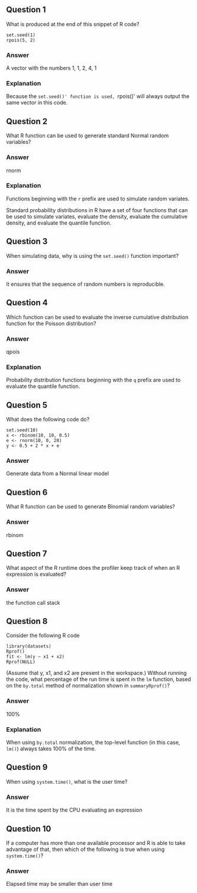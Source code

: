 Question 1
----------

What is produced at the end of this snippet of R code?

	set.seed(1)
	rpois(5, 2)

### Answer

A vector with the numbers 1, 1, 2, 4, 1

### Explanation

Because the `set.seed()' function is used, `rpois()' will always output the same vector in this code.


Question 2
----------

What R function can be used to generate standard Normal random variables?

### Answer

rnorm

### Explanation

Functions beginning with the `r` prefix are used to simulate random variates.

Standard probability distributions in R have a set of four functions that can be used to simulate variates, evaluate the density, evaluate the cumulative density, and evaluate the quantile function.


Question 3
----------

When simulating data, why is using the `set.seed()` function important?

### Answer
			
It ensures that the sequence of random numbers is reproducible.


Question 4
----------

Which function can be used to evaluate the inverse cumulative distribution function for the Poisson distribution?

### Answer

qpois

### Explanation

Probability distribution functions beginning with the `q` prefix are used to evaluate the quantile function.


Question 5
----------

What does the following code do?

	set.seed(10)
	x <- rbinom(10, 10, 0.5)
	e <- rnorm(10, 0, 20)
	y <- 0.5 + 2 * x + e

### Answer

Generate data from a Normal linear model


Question 6
----------
What R function can be used to generate Binomial random variables?

### Answer

rbinom


Question 7
----------

What aspect of the R runtime does the profiler keep track of when an R expression is evaluated?

### Answer

the function call stack	


Question 8
----------
Consider the following R code

	library(datasets)
	Rprof()
	fit <- lm(y ~ x1 + x2)
	Rprof(NULL)

(Assume that y, x1, and x2 are present in the workspace.) Without running the code, what percentage of the run time is spent in the `lm` function, based on the `by.total` method of normalization shown in `summaryRprof()`?


### Answer

100%

### Explanation

When using `by.total` normalization, the top-level function (in this case, `lm()`) always takes 100% of the time.


Question 9
----------

When using `system.time()`, what is the user time?

### Answer

It is the time spent by the CPU evaluating an expression


Question 10
-----------

If a computer has more than one available processor and R is able to take advantage of that, then which of the following is true when using `system.time()`?

### Answer

Elapsed time may be smaller than user time
